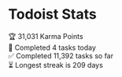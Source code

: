 
# Todoist Stats

<!-- TODO-IST:START -->
🏆  31,031 Karma Points           
🌸  Completed 4 tasks today           
✅  Completed 11,392 tasks so far           
⏳  Longest streak is 209 days
<!-- TODO-IST:END -->

